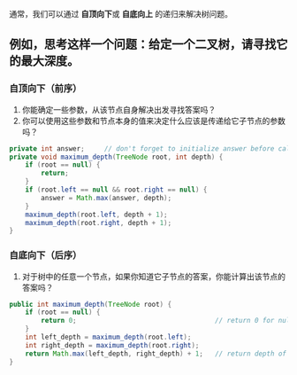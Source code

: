 通常，我们可以通过 **自顶向下**或 **自底向上** 的递归来解决树问题。
## 例如，思考这样一个问题：给定一个二叉树，请寻找它的最大深度。
### 自顶向下（前序）
1. 你能确定一些参数，从该节点自身解决出发寻找答案吗？
2. 你可以使用这些参数和节点本身的值来决定什么应该是传递给它子节点的参数吗？
``` java
private int answer;		// don't forget to initialize answer before call maximum_depth
private void maximum_depth(TreeNode root, int depth) {
    if (root == null) {
        return;
    }
    if (root.left == null && root.right == null) {
        answer = Math.max(answer, depth);
    }
    maximum_depth(root.left, depth + 1);
    maximum_depth(root.right, depth + 1);
}
```



### 自底向下（后序）
1. 对于树中的任意一个节点，如果你知道它子节点的答案，你能计算出该节点的答案吗？

``` java
public int maximum_depth(TreeNode root) {
	if (root == null) {
		return 0;                                   // return 0 for null node
	}
	int left_depth = maximum_depth(root.left);
	int right_depth = maximum_depth(root.right);
	return Math.max(left_depth, right_depth) + 1;	// return depth of the subtree rooted at root
}
```

